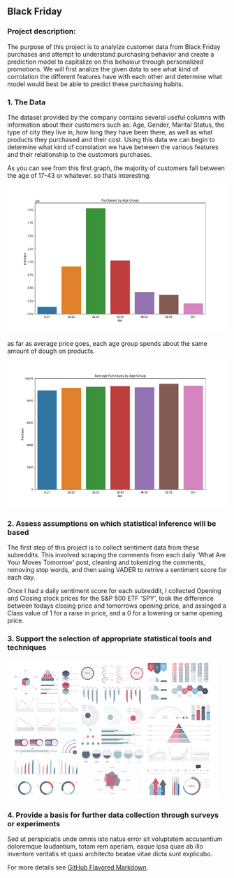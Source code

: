 ## Black Friday

### Project description:

The purpose of this project is to analyize customer data from Black Friday purchases and attempt to understand purchasing behavior and create a prediction model to capitalize on this behaiour through personalized promotions. We will first analize the given data to see what kind of corrolation the different features have with each other and determine what model would best be able to predict these purchasing habits.   

### 1. The Data

The dataset provided by the company contains several useful columns with information about their customers such as: Age, Gender, Marital Status, the type of city they live in, how long they have been there, as well as what products they purchased and their cost. Using this data we can begin to determine what kind of corrolation we have between the various features and their relationship to the customers purchases.

As you can see from this first graph, the majority of customers fall between the age of 17-43 or whatever. so thats interesting.

<img src="images/purch_age.jpg?raw=true"/>

as far as average price goes, each age group spends about the same amount of dough on products. 

<img src="images/purch_avg_age.jpg?raw=true"/>


### 2. Assess assumptions on which statistical inference will be based

The first step of this project is to collect sentiment data from these subreddits. This involved scraping the comments from each daily 'What Are Your Moves Tomorrow' post, cleaning and tokenizing the comments, removing stop words, and then using VADER to retrive a sentiment score for each day. 

Once I had a daily sentiment score for each subreddit, I collected Opening and Closing stock prices for the S&P 500 ETF 'SPY', took the difference between todays closing price and tomorrows opening price, and assinged a Class value of 1 for a raise in price, and a 0 for a lowering or same opening price. 

### 3. Support the selection of appropriate statistical tools and techniques

<img src="images/dummy_thumbnail.jpg?raw=true"/>

### 4. Provide a basis for further data collection through surveys or experiments

Sed ut perspiciatis unde omnis iste natus error sit voluptatem accusantium doloremque laudantium, totam rem aperiam, eaque ipsa quae ab illo inventore veritatis et quasi architecto beatae vitae dicta sunt explicabo. 

For more details see [GitHub Flavored Markdown](https://guides.github.com/features/mastering-markdown/).

